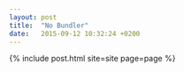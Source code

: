 ```yaml
---
layout: post
title:  "No Bundler"
date:   2015-09-12 10:32:24 +0200
---
```

{% include post.html site=site page=page %}
